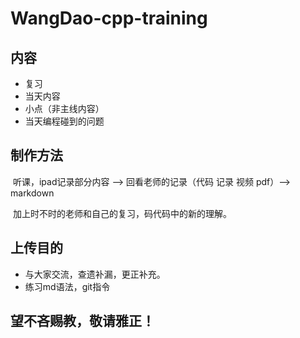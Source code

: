 # WangDao-cpp-training

## 内容
+ 复习
+ 当天内容
+ 小点（非主线内容）
+ 当天编程碰到的问题

## 制作方法
​	听课，ipad记录部分内容 --> 回看老师的记录（代码 记录 视频 pdf）--> markdown

​	加上时不时的老师和自己的复习，码代码中的新的理解。

## 上传目的

+ 与大家交流，查遗补漏，更正补充。
+ 练习md语法，git指令

## **望不吝赐教，敬请雅正**！

